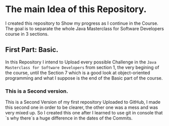 # The main Idea of this Repository.
I created this repository to Show my progress as I continue in the Course. The goal is to separate the whole Java Masterclass for Software Developers course in 3 sections.

## First Part: Basic.
In this Repository I intend to Upload every possible Challenge in the `Java Masterclass for Software Developers` from section 1, the very begining of the course, until the Section 7 which is a good look at object-oriented programming and what I suppose is the end of the Basic part of the course.

### This is a Second version.

This is a Second Version of my first repository Uploaded to GitHub, I made this second one in order to be clearer, the other one was a mess and was very mixed up. So I created this one after I learned to use git in console that´s why there´s a huge difference in the dates of the Commits.
